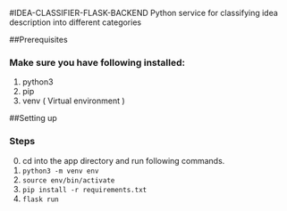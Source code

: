#IDEA-CLASSIFIER-FLASK-BACKEND
Python service for classifying idea description into different categories

##Prerequisites

### Make sure you have following installed:

1. python3
2. pip
3. venv ( Virtual environment )

##Setting up

### Steps

0. cd into the app directory and run following commands.
1. `python3 -m venv env`
2. `source env/bin/activate`
3. `pip install -r requirements.txt`
4. `flask run`
